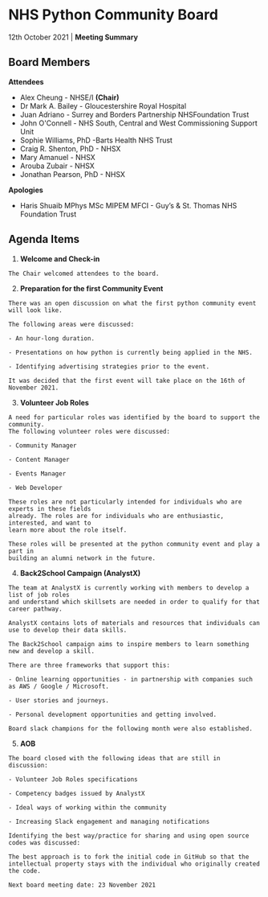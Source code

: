 # NHS Python Community Board

12th October 2021 | **Meeting Summary**

## Board Members

**Attendees**

- Alex Cheung - NHSE/I **(Chair)**
- Dr Mark A. Bailey - Gloucestershire Royal Hospital
- Juan Adriano - Surrey and Borders Partnership NHSFoundation Trust
- John O'Connell - NHS South, Central and West Commissioning Support Unit
- Sophie Williams, PhD -Barts Health NHS Trust
- Craig R. Shenton, PhD - NHSX
- Mary Amanuel - NHSX
- Arouba Zubair - NHSX
- Jonathan Pearson, PhD - NHSX

**Apologies**

- Haris Shuaib MPhys MSc MIPEM MFCI - Guy’s & St. Thomas NHS Foundation Trust

## Agenda Items

1. **Welcome and Check-in**

```
The Chair welcomed attendees to the board.
```


2. **Preparation for the first Community Event**

```
There was an open discussion on what the first python community event will look like. 

The following areas were discussed:

- An hour-long duration.

- Presentations on how python is currently being applied in the NHS.

- Identifying advertising strategies prior to the event.

```
```
It was decided that the first event will take place on the 16th of November 2021.
```

3. **Volunteer Job Roles**

```
A need for particular roles was identified by the board to support the community. 
The following volunteer roles were discussed:

- Community Manager

- Content Manager

- Events Manager

- Web Developer

```
```
These roles are not particularly intended for individuals who are experts in these fields 
already. The roles are for individuals who are enthusiastic, interested, and want to 
learn more about the role itself. 
```
```
These roles will be presented at the python community event and play a part in 
building an alumni network in the future.

```

4. **Back2School Campaign (AnalystX)**

```
The team at AnalystX is currently working with members to develop a list of job roles 
and understand which skillsets are needed in order to qualify for that career pathway.
```
```
AnalystX contains lots of materials and resources that individuals can use to develop their data skills. 
 
The Back2School campaign aims to inspire members to learn something new and develop a skill. 

```
```
There are three frameworks that support this:

- Online learning opportunities - in partnership with companies such as AWS / Google / Microsoft.

- User stories and journeys.

- Personal development opportunities and getting involved.

```
```
Board slack champions for the following month were also established.

```


5. **AOB**

```
The board closed with the following ideas that are still in discussion:

- Volunteer Job Roles specifications

- Competency badges issued by AnalystX

- Ideal ways of working within the community

- Increasing Slack engagement and managing notifications

```
```
Identifying the best way/practice for sharing and using open source codes was discussed:

The best approach is to fork the initial code in GitHub so that the 
intellectual property stays with the individual who originally created the code.  

```
```
Next board meeting date: 23 November 2021
```
